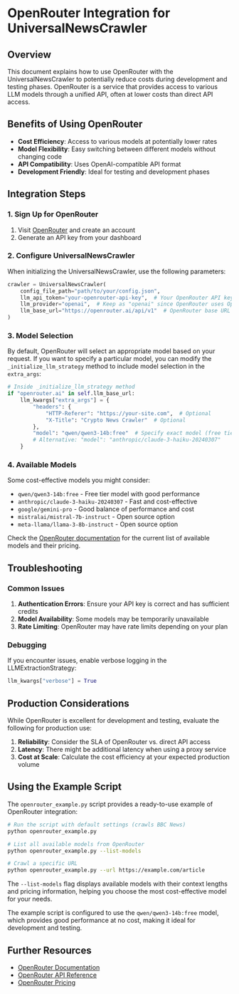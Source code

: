 # OpenRouter Integration for UniversalNewsCrawler

## Overview

This document explains how to use OpenRouter with the UniversalNewsCrawler to potentially reduce costs during development and testing phases. OpenRouter is a service that provides access to various LLM models through a unified API, often at lower costs than direct API access.

## Benefits of Using OpenRouter

- **Cost Efficiency**: Access to various models at potentially lower rates
- **Model Flexibility**: Easy switching between different models without changing code
- **API Compatibility**: Uses OpenAI-compatible API format
- **Development Friendly**: Ideal for testing and development phases

## Integration Steps

### 1. Sign Up for OpenRouter

1. Visit [OpenRouter](https://openrouter.ai/) and create an account
2. Generate an API key from your dashboard

### 2. Configure UniversalNewsCrawler

When initializing the UniversalNewsCrawler, use the following parameters:

```python
crawler = UniversalNewsCrawler(
    config_file_path="path/to/your/config.json",
    llm_api_token="your-openrouter-api-key",  # Your OpenRouter API key
    llm_provider="openai",  # Keep as "openai" since OpenRouter uses OpenAI-compatible API
    llm_base_url="https://openrouter.ai/api/v1"  # OpenRouter base URL
)
```

### 3. Model Selection

By default, OpenRouter will select an appropriate model based on your request. If you want to specify a particular model, you can modify the `_initialize_llm_strategy` method to include model selection in the `extra_args`:

```python
# Inside _initialize_llm_strategy method
if "openrouter.ai" in self.llm_base_url:
    llm_kwargs["extra_args"] = {
        "headers": {
            "HTTP-Referer": "https://your-site.com",  # Optional
            "X-Title": "Crypto News Crawler"  # Optional
        },
        "model": "qwen/qwen3-14b:free"  # Specify exact model (free tier)
        # Alternative: "model": "anthropic/claude-3-haiku-20240307"
    }
```

### 4. Available Models

Some cost-effective models you might consider:

- `qwen/qwen3-14b:free` - Free tier model with good performance
- `anthropic/claude-3-haiku-20240307` - Fast and cost-effective
- `google/gemini-pro` - Good balance of performance and cost
- `mistralai/mistral-7b-instruct` - Open source option
- `meta-llama/llama-3-8b-instruct` - Open source option

Check the [OpenRouter documentation](https://openrouter.ai/docs) for the current list of available models and their pricing.

## Troubleshooting

### Common Issues

1. **Authentication Errors**: Ensure your API key is correct and has sufficient credits
2. **Model Availability**: Some models may be temporarily unavailable
3. **Rate Limiting**: OpenRouter may have rate limits depending on your plan

### Debugging

If you encounter issues, enable verbose logging in the LLMExtractionStrategy:

```python
llm_kwargs["verbose"] = True
```

## Production Considerations

While OpenRouter is excellent for development and testing, evaluate the following for production use:

1. **Reliability**: Consider the SLA of OpenRouter vs. direct API access
2. **Latency**: There might be additional latency when using a proxy service
3. **Cost at Scale**: Calculate the cost efficiency at your expected production volume

## Using the Example Script

The `openrouter_example.py` script provides a ready-to-use example of OpenRouter integration:

```bash
# Run the script with default settings (crawls BBC News)
python openrouter_example.py

# List all available models from OpenRouter
python openrouter_example.py --list-models

# Crawl a specific URL
python openrouter_example.py --url https://example.com/article
```

The `--list-models` flag displays available models with their context lengths and pricing information, helping you choose the most cost-effective model for your needs.

The example script is configured to use the `qwen/qwen3-14b:free` model, which provides good performance at no cost, making it ideal for development and testing.

## Further Resources

- [OpenRouter Documentation](https://openrouter.ai/docs)
- [OpenRouter API Reference](https://openrouter.ai/docs/api-reference)
- [OpenRouter Pricing](https://openrouter.ai/pricing)